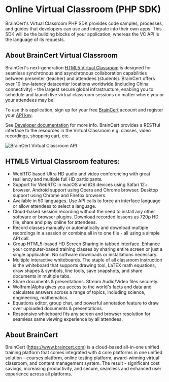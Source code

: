Online Virtual Classroom (PHP SDK)
================

BrainCert's Virtual Classroom PHP SDK provides code samples, processes, and guides that developers can use and integrate into their own apps. This SDK will be the building blocks of your application, whereas the VC API is the language of its requests.

## About BrainCert Virtual Classroom

BrainCert's next-generation [HTML5 Virtual Classroom](https://www.braincert.com/online-virtual-classroom) is designed for seamless synchronous and asynchronous collaboration capabilities between presenter (teacher) and attendees (students). BrainCert offers over 10 low-latency datacenter locations worldwide (including China connectivity) - the largest secure global infrastructure, enabling you to schedule and launch live virtual classroom sessions no matter where you or your attendees may be! 

To use this application, sign up for your free [BrainCert](https://www.braincert.com) account  and register your [API key](https://www.braincert.com/app/virtualclassroom). 

See [Developer documentation](https://www.braincert.com/docs/api/vc/) for more info. BrainCert provides a RESTful interface to the resources in the Virtual Classroom e.g. classes, video recordings, shopping cart, etc.

![BrainCert Virtual Classroom API](https://static-assets.braincert.com/img/vc-app-new-mobile-desktops-5.jpg)


## HTML5 Virtual Classroom features:
* WebRTC based Ultra HD audio and video conferencing with great resiliency and multiple full HD participants.
* Support for WebRTC in macOS and iOS devices using Safari 12+ browser. Android support using Opera and Chrome browser. Desktop support using Chrome and Firefox browsers.
* Available in 50 languages. Use API calls to force an interface language or allow attendees to select a language.
* Cloud-based session recording without the need to install any other software or browser plugins. Download recorded lessons as 720p HD file, share and play online for attendees. 
* Record classes manually or automatically and download multiple recordings in a session or combine all in to one file - all using a simple API call.
* Group HTML5-based HD Screen Sharing in tabbed interface. Enhance your computer-based training classes by sharing entire screen or just a single application. No software downloads or installations necessary.
* Multiple interactive whiteboards. The staple of all classroom instruction is the whiteboard that supports drawing tool, LaTEX math equations, draw shapes & symbols, line tools, save snapshots, and share documents in multiple tabs.
* Share documents & presentations. Stream Audio/Video files securely.
* Wolfram|Alpha gives you access to the world's facts and data and calculates answers across a range of topics, including science, engineering, mathematics.
* Equations editor, group chat, and powerful annotation feature to draw over uploaded documents & presentations. 
* Responsive whiteboard fits any screen and browser resolution for seamless same viewing experience by all attendees.


## About BrainCert
BrainCert (https://www.braincert.com) is a cloud-based all-in-one unified training platform that comes integrated with 4 core platforms in one unified solution - courses platform, online testing platform, award-winning virtual classroom, and content management system. The result - significant cost savings, increasing productivity, and secure, seamless and enhanced user experience across all platforms.
